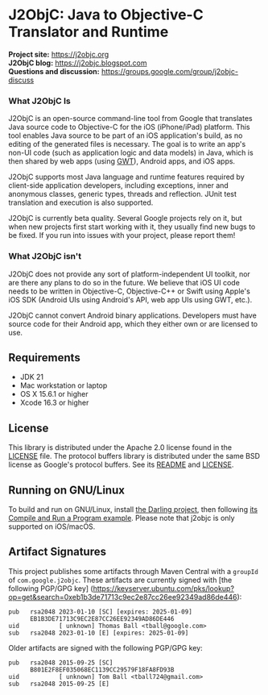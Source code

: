 # J2ObjC: Java to Objective-C Translator and Runtime #

**Project site:** <https://j2objc.org><br>
**J2ObjC blog:** <https://j2objc.blogspot.com><br>
**Questions and discussion:** <https://groups.google.com/group/j2objc-discuss>

### What J2ObjC Is ###
J2ObjC is an open-source command-line tool from Google that translates
Java source code to Objective-C for the iOS (iPhone/iPad) platform. This tool
enables Java source to be part of an iOS application's build, as no editing
of the generated files is necessary. The goal is to write an app's non-UI
code (such as application logic and data models) in Java, which is then
shared by web apps (using [GWT](http://www.gwtproject.org/)), Android apps,
and iOS apps.

J2ObjC supports most Java language and runtime features required by
client-side application developers, including exceptions, inner and
anonymous classes, generic types, threads and reflection. JUnit test
translation and execution is also supported.

J2ObjC is currently beta quality. Several Google projects rely on it, but
when new projects first start working with it, they usually find new bugs
to be fixed. If you run into issues with your project, please report them!

### What J2ObjC isn't ###
J2ObjC does not provide any sort of platform-independent UI toolkit, nor are
there any plans to do so in the future. We believe that iOS UI code needs to
be written in Objective-C, Objective-C++ or Swift using Apple's iOS SDK (Android
UIs using Android's API, web app UIs using GWT, etc.).

J2ObjC cannot convert Android binary applications. Developers must have source
code for their Android app, which they either own or are licensed to use.

## Requirements ##

* JDK 21
* Mac workstation or laptop
* OS X 15.6.1 or higher
* Xcode 16.3 or higher

## License ##

This library is distributed under the Apache 2.0 license found in the
[LICENSE](https://github.com/google/j2objc/blob/master/LICENSE) file.
The protocol buffers library is distributed under the same BSD license as
Google's protocol buffers. See its
[README](https://github.com/protocolbuffers/protobuf/blob/master/README.md) and
[LICENSE](https://github.com/protocolbuffers/protobuf/blob/master/LICENSE).

## Running on GNU/Linux ##

To build and run on GNU/Linux, install [the Darling project](http://www.darlinghq.org/), then following [its Compile and Run a Program example](https://wiki.darlinghq.org/what_to_try#compile_and_run_a_program). Please note that j2objc is only supported on iOS/macOS.

## Artifact Signatures ##

This project publishes some artifacts through Maven Central with a `groupId` of `com.google.j2objc`.
These artifacts are currently signed with [the following PGP/GPG key]
(https://keyserver.ubuntu.com/pks/lookup?op=get&search=0xeb1b3de71713c9ec2e87cc26ee92349ad86de446):

```
pub   rsa2048 2023-01-10 [SC] [expires: 2025-01-09]
      EB1B3DE71713C9EC2E87CC26EE92349AD86DE446
uid           [ unknown] Thomas Ball <tball@google.com>
sub   rsa2048 2023-01-10 [E] [expires: 2025-01-09]
```

Older artifacts are signed with the following PGP/GPG key:

```
pub   rsa2048 2015-09-25 [SC]
      B801E2F8EF035068EC1139CC29579F18FA8FD93B
uid           [ unknown] Tom Ball <tball724@gmail.com>
sub   rsa2048 2015-09-25 [E]
```
